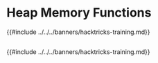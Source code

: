 # Heap Memory Functions

{{#include ../../../banners/hacktricks-training.md}}

##

{{#include ../../../banners/hacktricks-training.md}}


